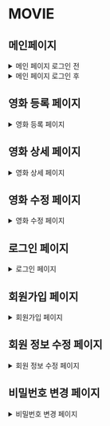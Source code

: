 # MOVIE
## 메인페이지
<details>
  <summary>메인 페이지 로그인 전</summary>
  
![1 이미지](./readme_image/로그인전.png)
</details>
<details>
  <summary>메인 페이지 로그인 후</summary>
  
![2 이미지](./readme_image/로그인후.PNG)
</details>

## 영화 등록 페이지
<details>
  <summary>영화 등록 페이지</summary>

![3 이미지](./readme_image/영화등록페이지.PNG)
</details>

## 영화 상세 페이지
<details>
  <summary>영화 상세 페이지</summary>

![4 이미지](./readme_image/영화상세페이지.PNG)
</details>

## 영화 수정 페이지
<details>
  <summary>영화 수정 페이지</summary>

![5 이미지](./readme_image/영화수정페이지.PNG)
</details>

## 로그인 페이지
<details>
  <summary>로그인 페이지</summary>

![6 이미지](./readme_image/로그인페이지.PNG)
</details>

## 회원가입 페이지
<details>
  <summary>회원가입 페이지</summary>

![7 이미지](./readme_image/회원가입페이지.PNG)
</details>

## 회원 정보 수정 페이지
<details>
  <summary>회원 정보 수정 페이지</summary>

![8 이미지](./readme_image/회원정보수정페이지.PNG)
</details>

## 비밀번호 변경 페이지
<details>
  <summary>비밀번호 변경 페이지</summary>
  
![9 이미지](./readme_image/비밀번호변경페이지.PNG)
</details>